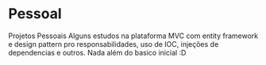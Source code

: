 # Pessoal
Projetos Pessoais
Alguns estudos na plataforma MVC com entity framework e design pattern pro responsabilidades, uso de IOC, injeções de dependencias e outros. Nada além do basico inicial :D
